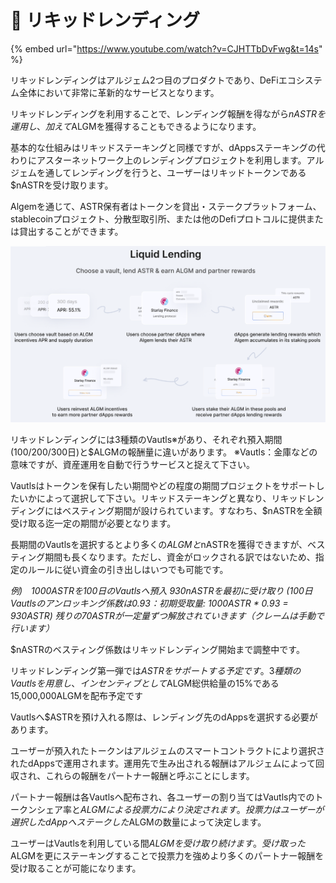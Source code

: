 # 🌊 リキッドレンディング

{% embed url="https://www.youtube.com/watch?v=CJHTTbDvFwg&t=14s" %}

リキッドレンディングはアルジェム2つ目のプロダクトであり、DeFiエコシステム全体において非常に革新的なサービスとなります。

リキッドレンディングを利用することで、レンディング報酬を得ながら$nASTRを運用し、加えて$ALGMを獲得することもできるようになります。

基本的な仕組みはリキッドステーキングと同様ですが、dAppsステーキングの代わりにアスターネットワーク上のレンディングプロジェクトを利用します。アルジェムを通してレンディングを行うと、ユーザーはリキッドトークンである$nASTRを受け取ります。

Algemを通じて、ASTR保有者はトークンを貸出・ステークプラットフォーム、stablecoinプロジェクト、分散型取引所、または他のDefiプロトコルに提供または貸出することができます。

![](<../.gitbook/assets/Liquid Lending1.PNG>)

リキッドレンディングには3種類のVautls※があり、それぞれ預入期間(100/200/300日)と$ALGMの報酬量に違いがあります。 ※Vautls：金庫などの意味ですが、資産運用を自動で行うサービスと捉えて下さい。

Vautlsはトークンを保有したい期間やどの程度の期間プロジェクトをサポートしたいかによって選択して下さい。リキッドステーキングと異なり、リキッドレンディングにはベスティング期間が設けられています。すなわち、$nASTRを全額受け取る迄一定の期間が必要となります。

長期間のVautlsを選択するとより多くの$ALGMと$nASTRを獲得できますが、ベスティング期間も長くなります。ただし、資金がロックされる訳ではないため、指定のルールに従い資金の引き出しはいつでも可能です。

_例)　1000ASTRを100日のVautlsへ預入 930nASTRを最初に受け取り (100日Vautlsのアンロッキング係数は0.93：初期受取量: 1000ASTR \* 0.93 = 930ASTR) 残りの70ASTRが一定量ずつ解放されていきます（クレームは手動で行います）_

$nASTRのベスティング係数はリキッドレンディング開始まで調整中です。

リキッドレンディング第一弾では$ASTRをサポートする予定です。 3種類のVautlsを用意し、インセンティブとして$ALGM総供給量の15%である15,000,000ALGMを配布予定です

Vautlsへ$ASTRを預け入れる際は、レンディング先のdAppsを選択する必要があります。

ユーザーが預入れたトークンはアルジェムのスマートコントラクトにより選択されたdAppsで運用されます。運用先で生み出される報酬はアルジェムによって回収され、これらの報酬をパートナー報酬と呼ぶことにします。

パートナー報酬は各Vautlsへ配布され、各ユーザーの割り当てはVautls内でのトークンシェア率と$ALGMによる投票力により決定されます。投票力はユーザーが選択したdAppへステークした$ALGMの数量によって決定します。

ユーザーはVautlsを利用している間$ALGMを受け取り続けます。受け取った$ALGMを更にステーキングすることで投票力を強めより多くのパートナー報酬を受け取ることが可能になります。

